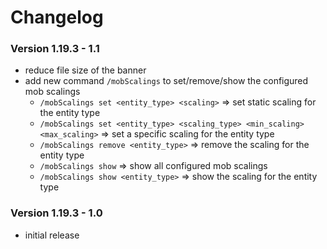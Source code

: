 # Changelog

### Version 1.19.3 - 1.1
 - reduce file size of the banner
 - add new command `/mobScalings` to set/remove/show the configured mob scalings
     - `/mobScalings set <entity_type> <scaling>` => set static scaling for the entity type
     - `/mobScalings set <entity_type> <scaling_type> <min_scaling> <max_scaling>` => set a specific scaling for the entity type
     - `/mobScalings remove <entity_type>` => remove the scaling for the entity type
     - `/mobScalings show` => show all configured mob scalings
     - `/mobScalings show <entity_type>` => show the scaling for the entity type

### Version 1.19.3 - 1.0
 - initial release
 